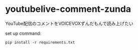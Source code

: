 # youtubelive-comment-zunda
YouTube配信のコメントをVOICEVOXずんだもんで読み上げたい

set up command:
```
pip install -r requirements.txt
```
